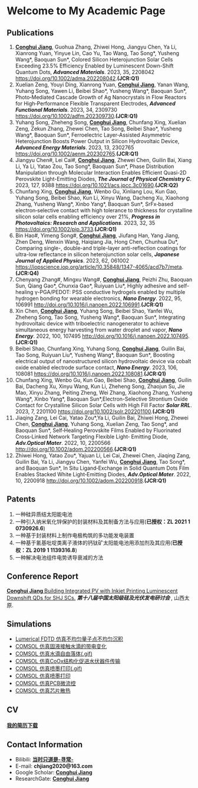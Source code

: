 <h1> Welcome to My Academic Page</h1>

<h2>Publications</h2>

<!-- 有序排列 -->
<ol>
    <li><strong><u>Conghui Jiang</u></strong>, Guohua Zhang, Zhiwei Hong, Jiangyu Chen, Ya Li, Xianrong Yuan, Yinyue Lin, Cao Yu, Tao Wang, Tao Song*, Yusheng Wang*, Baoquan Sun*, Colored Silicon Heterojunction Solar Cells Exceeding 23.5% Efficiency Enabled by Luminescent Down-Shift Quantum Dots, <strong><i>Advanced Materials</i></strong>. 2023, 35, 2208042
	    <a href="https://doi.org/10.1002/adma.202208042"            target="_blank">https://doi.org/10.1002/adma.202208042</a>.<strong>(JCR:Q1)</strong>
    </li>
    <li>Xuelian Zeng, Youyi Ding, Xianrong Yuan, <strong><u>Conghui Jiang</u></strong>, Yanan Wang, Yuhang Song, Yawen Li, Beibei Shao*, Yusheng Wang*, Baoquan Sun*, Photo‐Mediated Cascade Growth of Ag Nanocrystals in Flow Reactors for High‐Performance Flexible Transparent Electrodes, <strong><i>Advanced Functional Materials</i></strong>. 2023, 34, 2309730
	    <a href="https://doi.org/10.1002/adfm.202309730"            target="_blank">https://doi.org/10.1002/adfm.202309730</a>.<strong>(JCR:Q1)</strong>
    </li>
    <li>Yuhang Song, Zheheng Song, <strong><u>Conghui Jiang</u></strong>, Chunfang Xing, Xuelian Zeng, Zekun Zhang, Zhewei Chen, Tao Song, Beibei Shao*, Yusheng Wang*, Baoquan Sun*, 	
Ferroelectric Layer‐Assisted Asymmetric Heterojunction Boosts Power Output in Silicon Hydrovoltaic Device, <strong><i>Advanced Energy Materials</i></strong>. 2023, 13, 2302765
	    <a href=" https://doi.org/10.1002/aenm.202302765"            target="_blank">https://doi.org/10.1002/aenm.202302765</a>.<strong>(JCR:Q1)</strong>
    </li>	
    <li>Jiangyu Chen#, Lei Cai#, <strong><u>Conghui Jiang</u></strong>, Zhewei Chen, Guilin Bai, Xiang Li, Ya Li, Yatao Zou, Tao Song*, Baoquan Sun*, 	
Phase Distribution Manipulation through Molecular Interaction Enables Efficient Quasi-2D Perovskite Light-Emitting Diodes, <strong><i>The Journal of Physical Chemistry C</i></strong>. 2023, 127, 9388
	    <a href="https://doi.org/10.1021/acs.jpcc.3c01690"            target="_blank">https://doi.org/10.1021/acs.jpcc.3c01690</a>.<strong>(JCR:Q2)</strong>
     </li>
     <li>Chunfang Xing, <strong><u>Conghui Jiang</u></strong>, Wenbo Gu, Xinliang Lou, Kun Gao, Yuhang Song, Beibei Shao, Kun Li, Xinyu Wang, Dacheng Xu, Xiaohong Zhang, Yusheng Wang*, Xinbo Yang*, Baoquan Sun*, SrFx‐based electron‐selective contact with high tolerance to thickness for crystalline silicon solar cells enabling efficiency over 21%, <strong><i>Progress in Photovoltaics: Research and Applications</i></strong>. 2023, 32, 35
	    <a href="https://doi.org/10.1002/pip.3733"            target="_blank">https://doi.org/10.1002/pip.3733</a>.<strong>(JCR:Q1)</strong>
    </li>
    <li>Bin Hao#, Yimeng Song#, <strong><u>Conghui Jiang</u></strong>, Jiufang Han, Yang Jiang, Zhen Deng, Wenxin Wang, Haiqiang Jia, Hong Chen, Chunhua Du*, Comparing single-, double-and triple-layer anti-reflection coatings for ultra-low reflectance in silicon heterojunction solar cells, <strong><i>Japanese Journal of Applied Physics</i></strong>. 2023, 62, 061002
	    <a href="https://doi.org/10.35848/1347-4065/acd7b7"            target="_blank">https://iopscience.iop.org/article/10.35848/1347-4065/acd7b7/meta</a>.<strong>(JCR:Q4)</strong>
    </li>	 
    <li>Chenyang Zhang#, Mingxu Wang#, <strong><u>Conghui Jiang</u></strong>, Peizhi Zhu, Baoquan Sun,
Qiang Gao*, Chunxia Gao*, Ruiyuan Liu*, Highly adhesive and          self-healing γ-PGA/PEDOT: PSS conductive hydrogels enabled by multiple hydrogen bonding for wearable electronics, <strong><i>Nano Energy</i></strong>. 2022, 95, 106991
    <a href="http://doi.org/10.1016/j.nanoen.2022.106991"            target="_blank">http://doi.org/10.1016/j.nanoen.2022.106991</a>.<strong>(JCR:Q1)</strong>
    </li>
    <li>Xin Chen, <strong><u>Conghui Jiang</u></strong>, Yuhang Song, Beibei Shao, Yanfei Wu, Zheheng Song,
Tao Song, Yusheng Wang*, Baoquan Sun*, Integrating        hydrovoltaic device with triboelectric nanogenerator to achieve simultaneous energy harvesting from water droplet and        vapor, <strong><i>Nano Energy</i></strong>. 2022, 100, 107495
    <a href="http://doi.org/10.1016/j.nanoen.2022.107495" target="_blank">http://doi.org/10.1016/j.nanoen.2022.107495</a>.<strong>(JCR:Q1)</strong>
    </li>
    <li>Beibei Shao, Chunfang Xing, Yuhang Song, <strong><u>Conghui Jiang</u></strong>, Guilin Bai, Tao Song, Ruiyuan Liu*, Yusheng Wang*, Baoquan Sun*, Boosting electrical output of nanostructured silicon hydrovoltaic device via cobalt oxide enabled electrode surface contact, <strong><i>Nano Energy</i></strong>. 2023, 106, 108081
    <a href="https://doi.org/10.1016/j.nanoen.2022.108081" target="_blank">https://doi.org/10.1016/j.nanoen.2022.108081</a>.<strong>(JCR:Q1)</strong>
    </li>
    <li>Chunfang Xing, Wenbo Gu, Kun Gao, Beibei Shao, <strong><u>Conghui Jiang</u></strong>, Guilin Bai, Dacheng Xu, Xinyu Wang, Kun Li, Zheheng Song, Zhaojun Su, Jie Mao, Xinyu Zhang, Peiting Zheng, Wei Zhang, Xiaohong Zhang, Yusheng Wang*, Xinbo Yang*, Baoquan Sun*,Electron-Selective Strontium Oxide Contact for Crystalline Silicon Solar Cells with High Fill Factor	    <strong><i>Solar RRL</i></strong>. 2023, 7, 2201100 <a href=" https://doi.org/10.1002/solr.202201100" target="_blank"> https://doi.org/10.1002/solr.202201100</a>.<strong>(JCR:Q1)</strong>
    </li>
    <li>Jiaqing Zang, Lei Cai, Yatao Zou*,Ya Li, Guilin Bai, Zhiwei Hong, Zhewei Chen,
<strong><u>Conghui Jiang</u></strong>, Yuhang Song, Xuelian Zeng, Tao Song*, and Baoquan Sun*, Self‐Healing Perovskite Films Enabled by Fluorinated Cross‐Linked Network Targeting Flexible Light‐             Emitting Diode, <strong><i>Adv.Optical Mater</i></strong>. 2022, 10, 2200566
    <a href="http://doi.org/10.1002/adom.202200566"        
       target="_blank">http://doi.org/10.1002/adom.202200566</a>.<strong>(JCR:Q1)</strong>   
    </li>
    <li>Zhiwei Hong, Yatao Zou*, Yajuan Li, Lei Cai, Zhewei Chen, Jiaqing Zang, Guilin Bai,
Ya Li, Jiangyu Chen, Yanfei Wu, <strong><u>Conghui Jiang</u></strong>, Tao Song*, and Baoquan Sun*, In Situ Ligand‐Exchange in Solid Quantum Dots Film Enables Stacked White Light‐Emitting Diodes, <strong><i>Adv.Optical Mater</i></strong>. 2022, 10,  2200918
    <a href="http://doi.org/10.1002/adom.202200918"    
       target="_blank">http://doi.org/10.1002/adom.202200918</a>.<strong>(JCR:Q1)</strong>   
    </li>
</ol>

<h2>Patents</h2>

<!-- 无序排列 -->
<ol>
    <li>一种硅异质结太阳能电池</li>
    <li>一种引入纳米氧化锌保护的封装材料及其制备方法与应用(<strong>已授权：ZL 2021 1 0730926.6</strong>)</li>
    <li>一种基于封装材料上制作电极构筑的多功能发电装置</li>
    <li>一种基于氰基吡啶类离子液体的钙钛矿太阳能电池用添加剂及其应用(<strong>已授权：ZL 2019 1 1139316.8</strong>)</li>
    <li>一种解决电池组件电势诱导衰减的方法</li>
</ol>

<h2>Conference Report</h2>

<strong><u> Conghui Jiang </u></strong>  <a href="https://www.bilibili.com/video/BV1e44y1m7Mp/?vd_source=b18baa21d59ab34f3917b8e707592add" target="_blank">Building Integrated PV with Inkjet Printing Luminescent Downshift QDs for SHJ SCs.</a> <strong><i> 第十八届中国太阳级硅及光伏发电研讨会 </i></strong>, 山西太原. 

<h2>Simulations</h2>

<ul>
    <li><a href="./picture/blog1.jpg"   target="_blank"> Lumerical FDTD 仿真不均匀量子点不均匀沉积</a></li>
    <li><a href="./picture/blog2.png"   target="_blank"> COMSOL 仿真固液接触水滴的带电变化</a></li>
    <li><a href="./picture/blog3.gif"   target="_blank"> COMSOL 仿真水滴自由落体(.gif)</a></li>
    <li><a href="./picture/blog4.png"   target="_blank"> COMSOL 仿真CoOx结构化促进水伏器件传输</a></li>
    <li><a href="./picture/blog5.gif"   target="_blank"> COMSOL 仿真喷墨打印(.gif)</a></li>
    <li><a href="./picture/blog6.jpg"   target="_blank"> COMSOL 仿真喷墨打印</a></li>
    <li><a href="./picture/blog7.png"   target="_blank"> COMSOL 仿真PCB微流控</a></li>
    <li><a href="./picture/blog8.jpg"   target="_blank"> COMSOL 仿真芯片散热</a></li>
</ul>

<h2>CV</h2>

<h4><a href="CV.pdf" download>我的简历下载</a></h4>     

<h2>Contact Information</h2>

<!-- 无序排列 -->
<ul>
    <li> Bilibili: <strong><a href="https://space.bilibili.com/390423616/channel/collectiondetail?sid=737738" target="_blank">当时只道是-寻常-</a></strong> </li>
    <li> E-mail: <strong>chjiang2020@163.com</strong></li>
    <li> Google Scholar: <strong><a href="https://scholar.google.com.hk/citations?user=_7Q8lsQAAAAJ&hl=zh-CN" target="_blank">Conghui Jiang</a></strong></li>
    <li> ResearchGate: <strong><a href="https://www.researchgate.net/profile/Conghui-Jiang" target="_blank">Conghui Jiang</a></strong></li>   	
</ul>

<!-- 底部空行 -->
<div style="margin-top: 100px;"></div>



<script>
// 页面访问计数器
document.addEventListener('DOMContentLoaded', function() {
    let pageCount = localStorage.getItem('pageCount') || 0;
    pageCount = parseInt(pageCount) + 1;
    localStorage.setItem('pageCount', pageCount);
    
    const counterElement = document.createElement('div');
    counterElement.innerHTML = `页面访问次数: <strong>${pageCount}</strong>`;
    counterElement.style.cssText = 'text-align: center; margin: 20px 0; color: #666;';
    
    // 插入到页面底部
    document.body.appendChild(counterElement);
});
</script>



